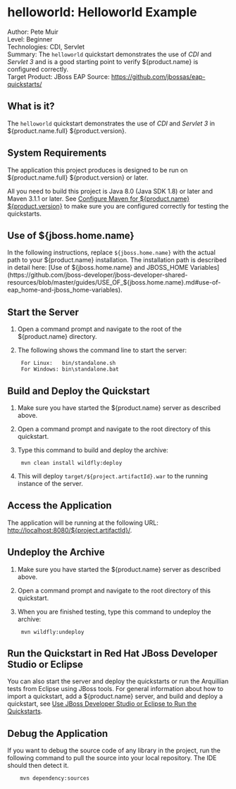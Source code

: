 # helloworld: Helloworld Example

Author: Pete Muir  
Level: Beginner  
Technologies: CDI, Servlet  
Summary: The `helloworld` quickstart demonstrates the use of *CDI* and *Servlet 3* and is a good starting point to verify ${product.name} is configured correctly.  
Target Product: JBoss EAP
Source:  https://github.com/jbossas/eap-quickstarts/

## What is it?

The `helloworld` quickstart demonstrates the use of *CDI* and *Servlet 3* in  ${product.name.full} ${product.version}.


## System Requirements

The application this project produces is designed to be run on ${product.name.full} ${product.version} or later.

All you need to build this project is Java 8.0 (Java SDK 1.8) or later and Maven 3.1.1 or later. See [Configure Maven for ${product.name} ${product.version}](https://github.com/jboss-developer/jboss-developer-shared-resources/blob/master/guides/CONFIGURE_MAVEN_JBOSS_EAP7.md#configure-maven-to-build-and-deploy-the-quickstarts) to make sure you are configured correctly for testing the quickstarts.


## Use of ${jboss.home.name}

In the following instructions, replace `${jboss.home.name}` with the actual path to your ${product.name} installation. The installation path is described in detail here: [Use of ${jboss.home.name} and JBOSS_HOME Variables](https://github.com/jboss-developer/jboss-developer-shared-resources/blob/master/guides/USE_OF_${jboss.home.name}.md#use-of-eap_home-and-jboss_home-variables).


## Start the Server

1. Open a command prompt and navigate to the root of the ${product.name} directory.
2. The following shows the command line to start the server:

        For Linux:   bin/standalone.sh
        For Windows: bin\standalone.bat


## Build and Deploy the Quickstart

1. Make sure you have started the ${product.name} server as described above.
2. Open a command prompt and navigate to the root directory of this quickstart.
3. Type this command to build and deploy the archive:

        mvn clean install wildfly:deploy

4. This will deploy `target/${project.artifactId}.war` to the running instance of the server.


## Access the Application

The application will be running at the following URL: <http://localhost:8080/${project.artifactId}/>.


## Undeploy the Archive

1. Make sure you have started the ${product.name} server as described above.
2. Open a command prompt and navigate to the root directory of this quickstart.
3. When you are finished testing, type this command to undeploy the archive:

        mvn wildfly:undeploy


## Run the Quickstart in Red Hat JBoss Developer Studio or Eclipse

You can also start the server and deploy the quickstarts or run the Arquillian tests from Eclipse using JBoss tools. For general information about how to import a quickstart, add a ${product.name} server, and build and deploy a quickstart, see [Use JBoss Developer Studio or Eclipse to Run the Quickstarts](https://github.com/jboss-developer/jboss-developer-shared-resources/blob/master/guides/USE_JBDS.md#use-jboss-developer-studio-or-eclipse-to-run-the-quickstarts).


## Debug the Application

If you want to debug the source code of any library in the project, run the following command to pull the source into your local repository. The IDE should then detect it.

        mvn dependency:sources

